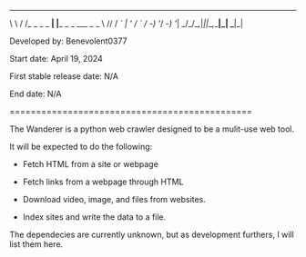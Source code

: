 __      __            _                 
\ \    / /_ _ _ _  __| |___ _ _ ___ _ _ 
 \ \/\/ / _\` | ' \/ _` / -_) '_/ -_) '_|
  \_/\_/\__,_|_||_\__,_\___|_| \___|_|  
                                         
Developed by: Benevolent0377

Start date: April 19, 2024

First stable release date: N/A

End date: N/A

==============================================

The Wanderer is a python web crawler designed to be a mulit-use web tool.

It will be expected to do the following:

+ Fetch HTML from a site or webpage

+ Fetch links from a webpage through HTML

+ Download video, image, and files from websites.

+ Index sites and write the data to a file.

The dependecies are currently unknown, but as development furthers, I will list them here.
